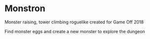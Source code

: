 # Monstron
Monster raising, tower climbing roguelike created for Game Off 2018

Find monster eggs and create a new monster to explore the dungeon
